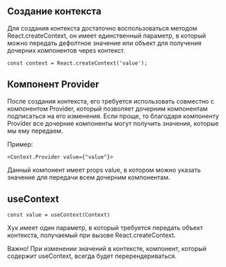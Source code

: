 ## Создание контекста
Для создания контекста достаточно воспользоваться методом React.createContext, он имеет единственный параметр, в который можно передать дефолтное значение или объект для получения дочерних компонентов через контекст.

```
const context = React.createContext('value');
```


## Компонент Provider
После создания контекста, его требуется использовать совместно с компонентом Provider, который позволяет дочерним компонентам подписаться на его изменения. Если проще, то благодаря компоненту Provider все дочерние компоненты могут получить значения, которые мы ему передаем.

Пример:
```
<Сontext.Provider value={"value"}>
```
Данный компонент имеет props value, в котором можно указать значение для передачи всем дочерним компонентам.

## useContext
```
const value = useContext(Context)
```
Хук имеет один параметр, в который требуется передать объект контекста, получаемый при вызове React.createContext.

Важно! При изменении значений в контексте, компонент, который содержит useContext, всегда будет перерендериваться.
